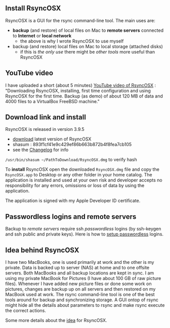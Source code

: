 
## Install RsyncOSX

RsyncOSX is a GUI for the rsync command-line tool. The main uses are:

- **backup** (and restore) of local files on Mac to **remote servers** connected to **Internet** or **local network** 
	- the above is why I wrote RsyncOSX to use myself
- backup (and restore) local files on Mac to local storage (attached disks)
	- if this is *the only use* there might be *other tools* more useful than RsyncOSX

## YouTube video

I have uploaded a short (about 5 minutes) [YouTube video of RsyncOSX](https://www.youtube.com/watch?v=ty1r7yvgExo) : "Downloading RsyncOSX, installing, first time configuration and using RsyncOSX for the first time. Backup (as demo) of about 120 MB of data and 4000 files to a VirtualBox FreeBSD machine."

## Download link and install

RsyncOSX is released in version 3.9.5

- [download](https://dl.dropboxusercontent.com/u/52503631/RsyncOSX.dmg) latest version of RsyncOSX
- shasum : 893f1cf41e9c429ef86b663b872b4f8fea7cb105
- see the [Changelog](https://github.com/rsyncOSX/Documentation/blob/master/docs/Changelog.md) for info

`/usr/bin/shasum ~/PathToDownload/RsyncOSX.dmg` to verify hash

To **install** RsyncOSX open the downloaded `RsyncOSX.dmg` file and copy the `RsyncOSX.app` to Desktop or any other folder in your home catalog. The application is installed and used at your own risk and developer accepts no responsibility for any errors, omissions or loss of data by using the application.

The application is signed with my Apple Developer ID certificate.

## Passwordless logins and remote servers

Backup to _remote servers_ require ssh _passwordless_ logins (by ssh-keygen and ssh public and private keys). Here is how to [setup passwordless](https://github.com/rsyncOSX/Documentation/blob/master/docs/PasswordlessLogin.md) logins.

## Idea behind RsyncOSX

I have two MacBooks, one is used primarily at work and the other is my private. Data is backed up to server (NAS) at home and to one offsite servers. Both MacBooks and all backup locations are kept in sync. I am using my private MacBook for Pictures (I have about 100 GB of raw picture files). Whenever I have added new picture files or done some work on pictures, changes are backup up on all servers and then restored on my MacBook used at work. The rsync command-line tool is one of the best tools around for backup and synchronizing storage. A GUI ontop of rsync might hide all the details about parameters to rsync and make rsync execute the correct actions.

Some more details about the [idea](https://github.com/rsyncOSX/Documentation/blob/master/docs/Idea.md) for RsyncOSX.